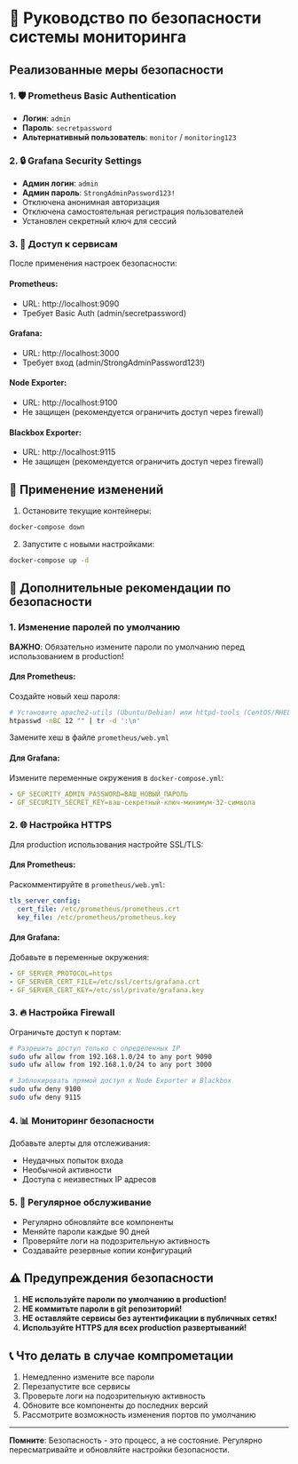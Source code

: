 # 🔐 Руководство по безопасности системы мониторинга

## Реализованные меры безопасности

### 1. 🛡️ Prometheus Basic Authentication
- **Логин**: `admin`
- **Пароль**: `secretpassword`
- **Альтернативный пользователь**: `monitor` / `monitoring123`

### 2. 🔒 Grafana Security Settings
- **Админ логин**: `admin`
- **Админ пароль**: `StrongAdminPassword123!`
- Отключена анонимная авторизация
- Отключена самостоятельная регистрация пользователей
- Установлен секретный ключ для сессий

### 3. 🚦 Доступ к сервисам
После применения настроек безопасности:

#### Prometheus:
- URL: http://localhost:9090
- Требует Basic Auth (admin/secretpassword)

#### Grafana:
- URL: http://localhost:3000
- Требует вход (admin/StrongAdminPassword123!)

#### Node Exporter:
- URL: http://localhost:9100
- Не защищен (рекомендуется ограничить доступ через firewall)

#### Blackbox Exporter:
- URL: http://localhost:9115
- Не защищен (рекомендуется ограничить доступ через firewall)

## 🔄 Применение изменений

1. Остановите текущие контейнеры:
```bash
docker-compose down
```

2. Запустите с новыми настройками:
```bash
docker-compose up -d
```

## 🔧 Дополнительные рекомендации по безопасности

### 1. Изменение паролей по умолчанию
**ВАЖНО**: Обязательно измените пароли по умолчанию перед использованием в production!

#### Для Prometheus:
Создайте новый хеш пароля:
```bash
# Установите apache2-utils (Ubuntu/Debian) или httpd-tools (CentOS/RHEL)
htpasswd -nBC 12 "" | tr -d ':\n'
```
Замените хеш в файле `prometheus/web.yml`

#### Для Grafana:
Измените переменные окружения в `docker-compose.yml`:
```yaml
- GF_SECURITY_ADMIN_PASSWORD=ВАШ_НОВЫЙ_ПАРОЛЬ
- GF_SECURITY_SECRET_KEY=ваш-секретный-ключ-минимум-32-символа
```

### 2. 🌐 Настройка HTTPS
Для production использования настройте SSL/TLS:

#### Для Prometheus:
Раскомментируйте в `prometheus/web.yml`:
```yaml
tls_server_config:
  cert_file: /etc/prometheus/prometheus.crt
  key_file: /etc/prometheus/prometheus.key
```

#### Для Grafana:
Добавьте в переменные окружения:
```yaml
- GF_SERVER_PROTOCOL=https
- GF_SERVER_CERT_FILE=/etc/ssl/certs/grafana.crt
- GF_SERVER_CERT_KEY=/etc/ssl/private/grafana.key
```

### 3. 🔥 Настройка Firewall
Ограничьте доступ к портам:

```bash
# Разрешить доступ только с определенных IP
sudo ufw allow from 192.168.1.0/24 to any port 9090
sudo ufw allow from 192.168.1.0/24 to any port 3000

# Заблокировать прямой доступ к Node Exporter и Blackbox
sudo ufw deny 9100
sudo ufw deny 9115
```

### 4. 📊 Мониторинг безопасности
Добавьте алерты для отслеживания:
- Неудачных попыток входа
- Необычной активности
- Доступа с неизвестных IP адресов

### 5. 🔄 Регулярное обслуживание
- Регулярно обновляйте все компоненты
- Меняйте пароли каждые 90 дней
- Проверяйте логи на подозрительную активность
- Создавайте резервные копии конфигураций

## ⚠️ Предупреждения безопасности

1. **НЕ используйте пароли по умолчанию в production!**
2. **НЕ коммитьте пароли в git репозиторий!**
3. **НЕ оставляйте сервисы без аутентификации в публичных сетях!**
4. **Используйте HTTPS для всех production развертываний!**

## 📞 Что делать в случае компрометации

1. Немедленно измените все пароли
2. Перезапустите все сервисы
3. Проверьте логи на подозрительную активность
4. Обновите все компоненты до последних версий
5. Рассмотрите возможность изменения портов по умолчанию

---
**Помните**: Безопасность - это процесс, а не состояние. Регулярно пересматривайте и обновляйте настройки безопасности.
